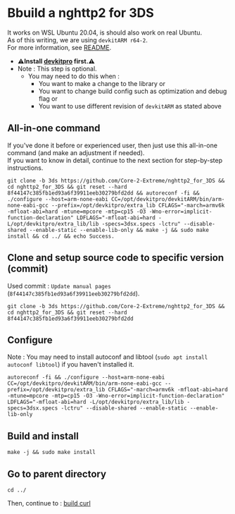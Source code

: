 # Bbuild a nghttp2 for 3DS

It works on WSL Ubuntu 20.04, is should also work on real Ubuntu. \
As of this writing, we are using `devkitARM r64-2`. \
For more information, see [README](../README.md#build).

* **⚠️Install [devkitpro](00_devkitpro_install.md) first.⚠️**
* Note : This step is optional.
	* You may need to do this when :
		* You want to make a change to the library or
		* You want to change build config such as optimization and debug flag or
		* You want to use different revision of `devkitARM` as stated above

## All-in-one command
If you've done it before or experienced user, then just use this all-in-one command (and make an adjustment if needed). \
If you want to know in detail, continue to the next section for step-by-step instructions.
```
git clone -b 3ds https://github.com/Core-2-Extreme/nghttp2_for_3DS && cd nghttp2_for_3DS && git reset --hard 8f44147c385fb1ed93a6f39911eeb30279bfd2dd && autoreconf -fi && ./configure --host=arm-none-eabi CC=/opt/devkitpro/devkitARM/bin/arm-none-eabi-gcc --prefix=/opt/devkitpro/extra_lib CFLAGS="-march=armv6k -mfloat-abi=hard -mtune=mpcore -mtp=cp15 -O3 -Wno-error=implicit-function-declaration" LDFLAGS="-mfloat-abi=hard -L/opt/devkitpro/extra_lib/lib -specs=3dsx.specs -lctru" --disable-shared --enable-static --enable-lib-only && make -j && sudo make install && cd ../ && echo Success.
```

## Clone and setup source code to specific version (commit)
Used commit : `Update manual pages` (`8f44147c385fb1ed93a6f39911eeb30279bfd2dd`).
```
git clone -b 3ds https://github.com/Core-2-Extreme/nghttp2_for_3DS && cd nghttp2_for_3DS && git reset --hard 8f44147c385fb1ed93a6f39911eeb30279bfd2dd
```

## Configure
Note : You may need to install autoconf and libtool (`sudo apt install autoconf libtool`) if you haven't installed it.
```
autoreconf -fi && ./configure --host=arm-none-eabi CC=/opt/devkitpro/devkitARM/bin/arm-none-eabi-gcc --prefix=/opt/devkitpro/extra_lib CFLAGS="-march=armv6k -mfloat-abi=hard -mtune=mpcore -mtp=cp15 -O3 -Wno-error=implicit-function-declaration" LDFLAGS="-mfloat-abi=hard -L/opt/devkitpro/extra_lib/lib -specs=3dsx.specs -lctru" --disable-shared --enable-static --enable-lib-only
```

## Build and install
```
make -j && sudo make install
```

## Go to parent directory
```
cd ../
```

Then, continue to : [build curl](14_curl_build.md)

